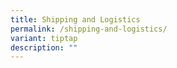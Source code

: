 ```yaml
---
title: Shipping and Logistics
permalink: /shipping-and-logistics/
variant: tiptap
description: ""
---
```

